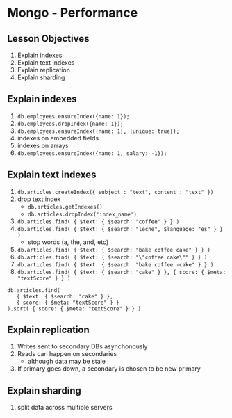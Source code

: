 # Mongo - Performance

## Lesson Objectives
1. Explain indexes
1. Explain text indexes
1. Explain replication
1. Explain sharding

## Explain indexes
1. `db.employees.ensureIndex({name: 1});`
1. `db.employees.dropIndex({name: 1});`
1. `db.employees.ensureIndex({name: 1}, {unique: true});`
1. indexes on embedded fields
1. indexes on arrays
1. `db.employees.ensureIndex({name: 1, salary: -1});`

## Explain text indexes
1. `db.articles.createIndex({ subject : "text", content : "text" })`
1. drop text index
	- `db.articles.getIndexes()`
	- `db.articles.dropIndex('index_name')`
1. `db.articles.find( { $text: { $search: "coffee" } } )`
1. `db.articles.find( { $text: { $search: "leche", $language: "es" } } )`
	- stop words (a, the, and, etc)
1. `db.articles.find( { $text: { $search: "bake coffee cake" } } )`
1. `db.articles.find( { $text: { $search: "\"coffee cake\"" } } )`
1. `db.articles.find( { $text: { $search: "bake coffee -cake" } } )`
1. `db.articles.find( { $text: { $search: "cake" } }, { score: { $meta: "textScore" } } )`
```
db.articles.find(
   { $text: { $search: "cake" } },
   { score: { $meta: "textScore" } }
).sort( { score: { $meta: "textScore" } } )
```

## Explain replication
1. Writes sent to secondary DBs asynchonously
1. Reads can happen on secondaries
	- although data may be stale
1. If primary goes down, a secondary is chosen to be new primary

## Explain sharding
1. split data across multiple servers

